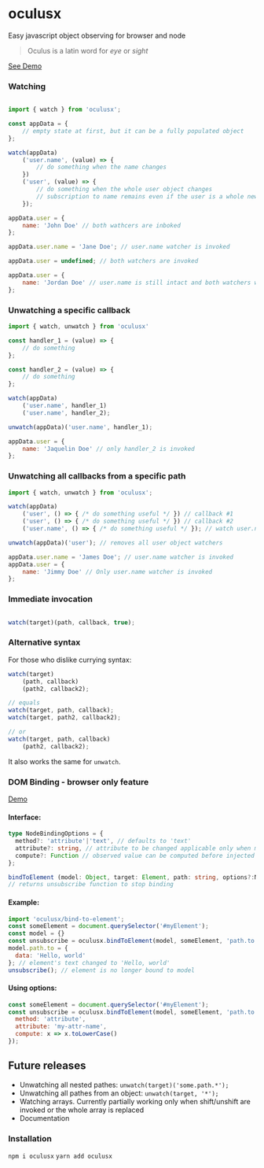 # oculusx

Easy javascript object observing for browser and node
> Oculus is a latin word for *eye* or *sight*

[See Demo](./demo/dom/random-user.html)

### Watching

```javascript

import { watch } from 'oculusx';

const appData = {
    // empty state at first, but it can be a fully populated object
};

watch(appData)
    ('user.name', (value) => {
        // do something when the name changes
    })
    ('user', (value) => {
        // do something when the whole user object changes
        // subscription to name remains even if the user is a whole new object and will be invoked
    });

appData.user = {
    name: 'John Doe' // both wathcers are inboked
};

appData.user.name = 'Jane Doe'; // user.name watcher is invoked

appData.user = undefined; // both watchers are invoked

appData.user = {
    name: 'Jordan Doe' // user.name is still intact and both watchers will be invoked.
};
```

### Unwatching a specific callback

```javascript
import { watch, unwatch } from 'oculusx'

const handler_1 = (value) => {
    // do something
};

const handler_2 = (value) => {
    // do something
};

watch(appData)
    ('user.name', handler_1)
    ('user.name', handler_2);

unwatch(appData)('user.name', handler_1);

appData.user = {
    name: 'Jaquelin Doe' // only handler_2 is invoked
};
```

### Unwatching all callbacks from a specific path

```javascript
import { watch, unwatch } from 'oculusx';

watch(appData)
    ('user', () => { /* do something useful */ }) // callback #1
    ('user', () => { /* do something useful */ }) // callback #2
    ('user.name', () => { /* do something useful */ }); // watch user.name

unwatch(appData)('user'); // removes all user object watchers

appData.user.name = 'James Doe'; // user.name watcher is invoked
appData.user = {
    name: 'Jimmy Doe' // Only user.name watcher is invoked
};

```

### Immediate invocation
```javascript

watch(target)(path, callback, true);

```

### Alternative syntax
For those who dislike currying syntax:
```javascript
watch(target)
    (path, callback)
    (path2, callback2);

// equals
watch(target, path, callback);
watch(target, path2, callback2);

// or
watch(target, path, callback)
    (path2, callback2);
```
It also works the same for `unwatch`.

### DOM Binding - browser only feature
[Demo](./demo/dom/random-user.html)
#### Interface:
```ts
type NodeBindingOptions = {
  method?: 'attribute'|'text', // defaults to 'text'
  attribute?: string, // attribute to be changed applicable only when method is 'attribute',
  compute?: Function // observed value can be computed before injected to the element
};

bindToElement (model: Object, target: Element, path: string, options?:NodeBindingOptions) => Function
// returns unsubscribe function to stop binding
```

#### Example:
```javascript
import 'oculusx/bind-to-element';
const someElement = document.querySelector('#myElement');
const model = {}
const unsubscribe = oculusx.bindToElement(model, someElement, 'path.to.data');
model.path.to = {
  data: 'Hello, world'
}; // element's text changed to 'Hello, world'
unsubscribe(); // element is no longer bound to model
```

#### Using options:
```javascript
const someElement = document.querySelector('#myElement');
const unsubscribe = oculusx.bindToElement(model, someElement, 'path.to.data', {
  method: 'attribute',
  attribute: 'my-attr-name',
  compute: x => x.toLowerCase()
});
```

## Future releases
- Unwatching all nested pathes: `unwatch(target)('some.path.*');`
- Unwatching all pathes from an object: `unwatch(target, '*');`
- Watching arrays. Currently partially working only when shift/unshift are invoked or the whole array is replaced
- Documentation

### Installation
`npm i oculusx`
`yarn add oculusx`
